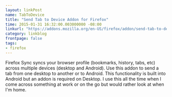 ```yaml
---
layout: linkPost
name: TabToDevice
title: "Send Tab to Device Addon for Firefox"
time: 2015-01-31 16:32:00.003000000 -08:00
linkurl: "https://addons.mozilla.org/en-US/firefox/addon/send-tab-to-device/"
category: linkblog
frontpage: false
tags:
- firefox
---
```


<p>Firefox Sync syncs your browser profile (bookmarks, history, tabs, etc) across multiple devices (desktop and Android). Use this addon to send a tab from one desktop to another or to Android. This functionality is built into Android but an addon is required on Desktop. I use this all the time when I come across something at work or on the go but would rather look at when I'm home.</p>
